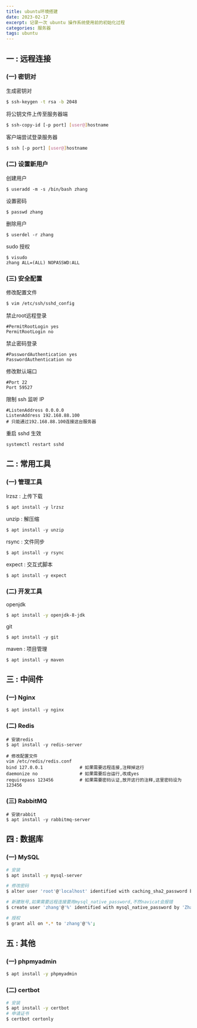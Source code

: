 ```yaml
---
title: ubuntu环境搭建
date: 2023-02-17
excerpt: 记录一次 ubuntu 操作系统使用前的初始化过程
categories: 服务器
tags: ubuntu
---
```




## 一 : 远程连接

### (一) 密钥对

生成密钥对

```sh
$ ssh-keygen -t rsa -b 2048
```

将公钥文件上传至服务器端

```sh
$ ssh-copy-id [-p port] [user@]hostname
```

客户端尝试登录服务器

```sh
$ ssh [-p port] [user@]hostname
```

### (二) 设置新用户

创建用户

```shell
$ useradd -m -s /bin/bash zhang
```

设置密码

```shell
$ passwd zhang
```

删除用户

```shell
$ userdel -r zhang
```

sudo 授权

```shell
$ visudo
zhang ALL=(ALL) NOPASSWD:ALL
```



### (三) 安全配置

修改配置文件

```sh
$ vim /etc/ssh/sshd_config
```

禁止root远程登录

```properties
#PermitRootLogin yes
PermitRootLogin no
```

禁止密码登录

```properties
#PasswordAuthentication yes
PasswordAuthentication no
```

修改默认端口

```properties
#Port 22
Port 59527
```

限制 ssh 监听 IP 

```properties
#ListenAddress 0.0.0.0
ListenAddress 192.168.88.100	
# 只能通过192.168.88.100连接这台服务器
```

重启 sshd 生效

```shell
systemctl restart sshd
```



## 二 : 常用工具

### (一) 管理工具

lrzsz : 上传下载

```shell
$ apt install -y lrzsz
```

unzip : 解压缩

```shell
$ apt install -y unzip
```

rsync : 文件同步

```shell
$ apt install -y rsync
```

expect : 交互式脚本

```shell
$ apt install -y expect
```

### (二) 开发工具

openjdk

```sh
$ apt install -y openjdk-8-jdk
```

git

```shell
$ apt install -y git
```

maven : 项目管理

```shell
$ apt install -y maven
```



## 三 : 中间件

### (一) Nginx

```shell
$ apt install -y nginx
```

### (二) Redis

```shell
# 安装redis
$ apt install -y redis-server

# 修改配置文件
vim /etc/redis/redis.conf
bind 127.0.0.1 				# 如果需要远程连接,注释掉这行
daemonize no				# 如果需要后台运行,改成yes
requirepass 123456 			# 如果需要密码认证,放开这行的注释,这里密码设为123456
```

### (三) RabbitMQ

```shell
# 安装rabbit
$ apt install -y rabbitmq-server
```



## 四 : 数据库

### (一) MySQL

```sh
# 安装
$ apt install -y mysql-server

# 修改密码
$ alter user 'root'@'localhost' identified with caching_sha2_password by 'root';

# 新建账号,如果需要远程连接要用mysql_native_password,不然navicat会报错
$ create user 'zhang'@'%' identified with mysql_native_password by 'Zhang@123';

# 授权
$ grant all on *.* to 'zhang'@'%';
```



## 五 : 其他

### (一) phpmyadmin

```sh
$ apt install -y phpmyadmin
```



### (二) certbot

```sh
# 安装
$ apt install -y certbot
# 申请证书
$ certbot certonly
```

